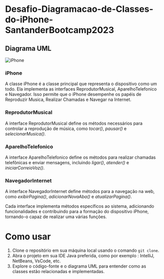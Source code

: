# Desafio-Diagramacao-de-Classes-do-iPhone-SantanderBootcamp2023

## Diagrama UML
![iPhone](https://github.com/wpfsilva/iPhone-DiagramaDeClasses/assets/55422758/4b364f99-3b0e-4c34-9063-fa7111371a45)


### iPhone
A classe iPhone é a classe principal que representa o dispositivo como um todo. Ela implementa as interfaces ReprodutorMusical, AparelhoTelefonico e Navegador. Isso permite que o iPhone desempenhe os papéis de Reproduzir Musica, Realizar Chamadas e Navegar na Internet.

### ReprodutorMusical
A interface ReprodutorMusical define os métodos necessários para controlar a reprodução de música, como <i>tocar()</i>, <i>pausar()</i> e <i>selecionarMusica()</i>. 

### AparelhoTelefonico
A interface AparelhoTelefonico define os métodos para realizar chamadas telefônicas e enviar mensagens, incluindo <i>ligar()</i>, <i>atender()</i> e <i>iniciarCorreioVoz()</i>.

### NavegadorInternet
A interface NavegadorInternet define métodos para a navegação na web, como <i>exibirPagina()</i>, <i>adicionarNovaAba()</i> e <i>atualizarPagina()</i>. 

Cada interface implementa métodos específicos ao sistema, adicionando funcionalidades e contribuindo para a formação do dispositivo iPhone, tornando-o capaz de realizar uma várias funções.

# Como usar
1. Clone o repositório em sua máquina local usando o comando `git clone`.
2. Abra o projeto em sua IDE Java preferida, como por exemplo : IntelliJ, NetBeans, VsCode, etc.
3. Explore o código-fonte e o diagrama UML para entender como as classes estão relacionadas e implementadas.

